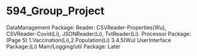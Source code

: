 # 594_Group_Project
DataManagement Package:
  Reader: CSVReader-Properties(Wu), CSVReader-Covid(Li), JSONReader(Li), TxtReader(Li).
Processor Package:(Page 5)
  1.Vaccination(Li),2.Population(Li)
  3.4.5(Wu)
UserInterface Package:(Li)
Main/Logging/util Package: Later
  
